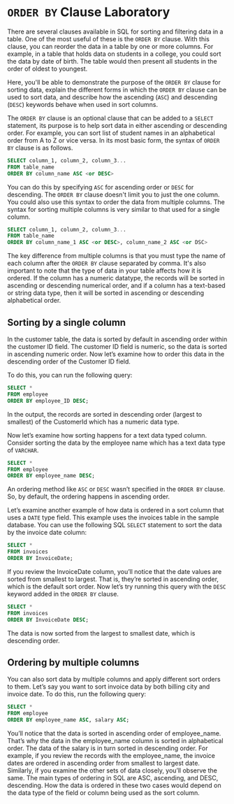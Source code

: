 # `ORDER BY` Clause Laboratory

There are several clauses available in SQL for sorting and filtering data in a table. One of the most useful of these is the `ORDER BY` clause. With this clause, you can reorder the data in a table by one or more columns. For example, in a table that holds data on students in a college, you could sort the data by date of birth. The table would then present all students in the order of oldest to youngest. 

Here, you'll be able to demonstrate the purpose of the `ORDER BY` clause for sorting data, explain the different forms in which the `ORDER BY` clause can be used to sort data, and describe how the ascending (`ASC`) and descending (`DESC`) keywords behave when used in sort columns.

The `ORDER BY` clause is an optional clause that can be added to a `SELECT` statement, its purpose is to help sort data in either ascending or descending order. For example, you can sort list of student names in an alphabetical order from A to Z or vice versa. In its most basic form, the syntax of `ORDER BY` clause is as follows.


```sql
SELECT column_1, column_2, column_3...
FROM table_name
ORDER BY column_name ASC <or DESC>

```

You can do this by specifying `ASC` for ascending order or `DESC` for descending. The `ORDER BY` clause doesn't limit you to just the one column. You could also use this syntax to order the data from multiple columns. The syntax for sorting multiple columns is very similar to that used for a single column.


```sql
SELECT column_1, column_2, column_3...
FROM table_name
ORDER BY column_name_1 ASC <or DESC>, column_name_2 ASC <or DSC>

```

The key difference from multiple columns is that you must type the name of each column after the `ORDER BY` clause separated by comma. It's also important to note that the type of data in your table affects how it is ordered. If the column has a numeric datatype, the records will be sorted in ascending or descending numerical order, and if a column has a text-based or string data type, then it will be sorted in ascending or descending alphabetical order.


## Sorting by a single column

In the customer table, the data is sorted by default in ascending order within the customer ID field. The customer ID field is numeric, so the data is sorted in ascending numeric order. Now let’s examine how to order this data in the descending order of the Customer ID field. 

To do this, you can run the following query:


```sql
SELECT * 
FROM employee
ORDER BY employee_ID DESC; 

```

In the output, the records are sorted in descending order (largest to smallest) of the CustomerId which has a numeric data type.

Now let’s examine how sorting happens for a text data typed column. Consider sorting the data by the employee name which has a text data type of `VARCHAR`.


```sql
SELECT *
FROM employee
ORDER BY employee_name DESC;

```

An ordering method like `ASC` or `DESC` wasn’t specified in the `ORDER BY` clause. So, by default, the ordering happens in ascending order.

Let’s examine another example of how data is ordered in a sort column that uses a `DATE` type field. This example uses the invoices table in the sample database. You can use the following SQL `SELECT` statement to sort the data by the invoice date column:


```sql
SELECT * 
FROM invoices 
ORDER BY InvoiceDate;

```

If you review the InvoiceDate column, you’ll notice that the date values are sorted from smallest to largest. That is, they’re sorted in ascending order, which is the default sort order. Now let’s try running this query with the `DESC` keyword added in the `ORDER BY` clause.


```sql
SELECT * 
FROM invoices 
ORDER BY InvoiceDate DESC;

```

The data is now sorted from the largest to smallest date, which is descending order.


## Ordering by multiple columns

You can also sort data by multiple columns and apply different sort orders to them. Let’s say you want to sort invoice data by both billing city and invoice date. To do this, run the following query:

```sql
SELECT *
FROM employee
ORDER BY employee_name ASC, salary ASC; 

```

You’ll notice that the data is sorted in ascending order of employee_name. That’s why the data in the employee_name column is sorted in alphabetical order. The data of the salary is in turn sorted in descending order. For example, if you review the records with the employee_name, the invoice dates are ordered in ascending order from smallest to largest date. Similarly, if you examine the other sets of data closely, you’ll observe the same. The main types of ordering in SQL are ASC, ascending, and DESC, descending. How the data is ordered in these two cases would depend on the data type of the field or column being used as the sort column.
